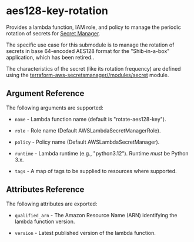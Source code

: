 # aes128-key-rotation

Provides a lambda function, IAM role, and policy to manage the
periodic rotation of secrets for
[Secret Manager](https://aws.amazon.com/secrets-manager/).

The specific use case for this submodule is to manage the rotation of
secrets in base 64-encoded AES128 format for the "Shib-in-a-box"
application, which has been retired..

The characteristics of the secret (like its rotation frequency) are
defined using the
[terraform-aws-secretsmanager//modules/secret](https://github.com/techservicesillinois/terraform-aws-secretsmanager//modules/secret) module.

Argument Reference
-----------------

The following arguments are supported:

* `name` - Lambda function name (default is "rotate-aes128-key").

* `role` - Role name (Default AWSLambdaSecretManagerRole).

* `policy` - Policy name (Default AWSLambdaSecretManager).

* `runtime` - Lambda runtime (e.g., "python3.12"). Runtime *must* be Python 3.x.

* `tags` - A map of tags to be supplied to resources where supported.

Attributes Reference
--------------------

The following attributes are exported:

* `qualified_arn` - The Amazon Resource Name (ARN) identifying the
lambda function version.

* `version` - Latest published version of the lambda function.

